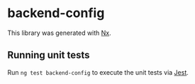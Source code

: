 # backend-config

This library was generated with [Nx](https://nx.dev).

## Running unit tests

Run `ng test backend-config` to execute the unit tests via [Jest](https://jestjs.io).
